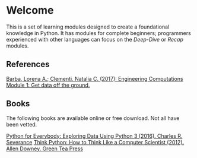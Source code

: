 Welcome
===

This is a set of learning modules designed to create a foundational knowledge in Python.
It has modules for complete beginners; programmers experienced with other languages can focus on the _Deep-Dive_ or
_Recap_ modules.  

References
---
[Barba, Lorena A.; Clementi, Natalia C. (2017): Engineering Computations Module 1: Get data off the ground.](https://figshare.com/articles/Engineering_Computations_Module_1_Get_data_off_the_ground/5673454/1)

Books
---
The following books are available online or free download. Not all have been vetted.


[Python for Everybody: Exploring Data Using Python 3 (2016). Charles R. Severance](https://www.py4e.com/book.php)
[Think Python: How to Think Like a Computer Scientist (2012). Allen Downey. Green Tea Press](http://greenteapress.com/thinkpython/)
